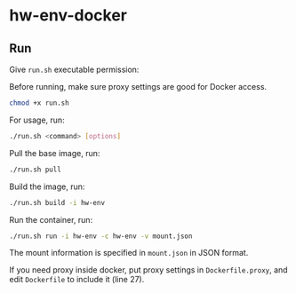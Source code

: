 # hw-env-docker


## Run

Give `run.sh` executable permission:

Before running, make sure proxy settings are good for Docker access.


```bash
chmod +x run.sh
```

For usage, run:

```bash
./run.sh <command> [options]
```

Pull the base image, run:

```bash
./run.sh pull
```

Build the image, run:

```bash
./run.sh build -i hw-env
```

Run the container, run:

```bash
./run.sh run -i hw-env -c hw-env -v mount.json
```

The mount information is specified in `mount.json` in JSON format.

If you need proxy inside docker, put proxy settings in `Dockerfile.proxy`, and edit `Dockerfile` to include it (line 27).
